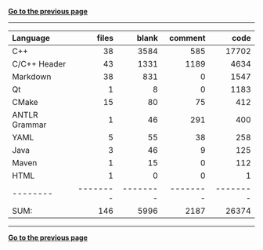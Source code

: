 [**Go to the previous page**](../../README.md)

----

Language|files|blank|comment|code
:-------|-------:|-------:|-------:|-------:
C++|38|3584|585|17702
C/C++ Header|43|1331|1189|4634
Markdown|38|831|0|1547
Qt|1|8|0|1183
CMake|15|80|75|412
ANTLR Grammar|1|46|291|400
YAML|5|55|38|258
Java|3|46|9|125
Maven|1|15|0|112
HTML|1|0|0|1
--------|--------|--------|--------|--------
SUM:|146|5996|2187|26374

----


[**Go to the previous page**](../../README.md)
